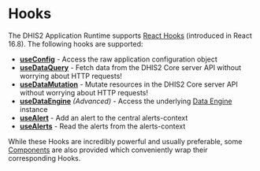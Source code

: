 # Hooks

The DHIS2 Application Runtime supports [React Hooks](https://reactjs.org/docs/hooks-intro.html) (introduced in React 16.8). The following hooks are supported:

-   [**useConfig**](./useConfig.md) - Access the raw application configuration object
-   [**useDataQuery**](./useDataQuery.md) - Fetch data from the DHIS2 Core server API without worrying about HTTP requests!
-   [**useDataMutation**](./useDataMutation.md) - Mutate resources in the DHIS2 Core server API without worrying about HTTP requests!
-   [**useDataEngine**](./useDataEngine.md) _(Advanced)_ - Access the underlying [Data Engine](../advanced/DataEngine.md) instance
-   [**useAlert**](./useAlert.md) - Add an alert to the central alerts-context
-   [**useAlerts**](./useAlerts.md) - Read the alerts from the alerts-context

While these Hooks are incredibly powerful and usually preferable, some [Components](../components/README.md) are also provided which conveniently wrap their corresponding Hooks.
